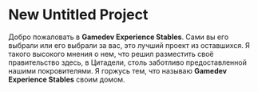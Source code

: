 # New Untitled Project 

Добро пожаловать в **Gamedev Experience Stables**. Сами вы его выбрали или его выбрали за вас, это лучший проект из оставшихся. Я такого высокого мнения о нем, что решил разместить своё правительство здесь, в Цитадели, столь заботливо предоставленной нашими покровителями. Я горжусь тем, что называю **Gamedev Experience Stables** своим домом.
